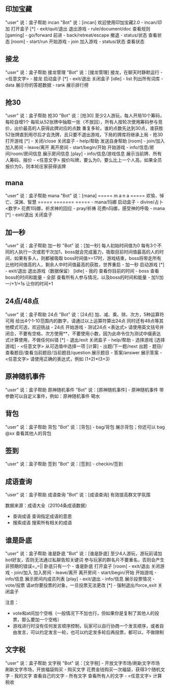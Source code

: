 ## 印加宝藏

<div class="demo">
"user" 说：盒子帮助 incan
"Bot" 说：[incan]
欢迎使用印加宝藏2.0
- incan/印加 打开盒子
[*]
- exit/quit/退出 退出游戏
- rule/document/doc 查看规则
[gaming]
- go/forward 前进
- back/retreat/escape 撤退
- status/状态 查看状态
[room]
- start/run 开始游戏
- join 加入游戏
- status/状态 查看状态
</div>

## 接龙

<div class="demo">
"user" 说：盒子帮助 接龙管理
"Bot" 说：[接龙管理]
接龙，在聊天时静默运行
- &lt;任意文字> 
- 接龙 启动盒子
[*]
- exit/退出 关闭盒子
[idle]
- list 列出所有词库
- data 展示你的答题数据
- rank 展示排行榜
</div>

## 抢30

<div class="demo">
"user" 说：盒子帮助 抢30
"Bot" 说：[抢30]
至少2人游玩，每人开局10个筹码，每轮自增1个
每轮从52张牌中抽取一张（不放回），所有人按轮次使用筹码参与竞价，出价最高的人获得此牌对应的点数
重复多轮，谁的点数先达到30点，谁获胜
52张牌直到用尽后才会洗牌，且只要不退出游戏，下局的牌库将继承上局
- 抢30 打开游戏
[*]
- 关闭/close 关闭盒子
- help/帮助 发送自身帮助
[room]
- join/加入 加入房间
- leave/离开 离开房间
- start/begin/开始 开始游戏
- info/信息/房间/room/房间信息 展示房间信息
[play]
- info/信息/游戏信息 展示当前牌、所有人筹码、报价
- &lt;任意文字> 报价叫牌，要么为0，要么比上一个人高，如果全员报价为0，则本轮庄家获得该牌
</div>

## mana

<div class="demo">
"user" 说：盒子帮助 mana
"Bot" 说：[mana]
===== m a n a =====
欢愉、悼亡、深渊、智慧
===== ======= =====
- mana/玛娜 启动盒子
- divine/占卜 &lt;数字> 花费1玛娜，祈求神的回应
- pray/祈祷 花费n玛娜，感受神的呼吸
- mana 
[*]
- exit/退出 关闭盒子
</div>

## 加一秒

<div class="demo">
"user" 说：盒子帮助 加一秒
"Bot" 说：[加一秒]
每人初始时间值为0
每有3个不同的人执行一次或若干次加1，boss就会完成蓄力，吸取目前时间值最高的人的时间，如果有多人，则都被吸取
boss时间值>=17时，游戏结束，boss将带走所有比他时间值高的人，剩余人中时间值最高的获胜，世界重启
- 加一秒 启动游戏
[*]
- exit/退出 退出游戏（数据保留）
[idle]
- 我的 查看你目前的时间
- boss 查看boss的时间和能量
- 全部 查看所有人参与情况，以及boss的时间和能量
- 加1/加一/+1/+1s 让你的时间+1
</div>

## 24点/48点

<div class="demo">
"user" 说：盒子帮助 24点
"Bot" 说：[24点]
加、减、乘、除、次方，5种运算符可用
给出4个1-10范围内的数字，请通过以上运算符算出24点
同时还有48点等其他模式可选，欢迎挑战
- 24点 开始游戏
- 测试24点 &lt;表达式> 请使用英文括号并闭合，不要有空格，次方使用**，不要使用小数，因为此命令仅为测试中缀表达式计算使用，不做任何纠错
[*]
- 退出/exit 关闭盒子
- help/帮助 
- 选择游戏 
[选择游戏]
- &lt;任意文字> 从可选值中选择一项
[计算]
- 出题/下一题/next 出题
- 题目/查看题目/查看当前题目/当前题目/question 展示题目
- 答案/answer 展示答案
- &lt;任意文字> 请使用正确的表达式，例如 (1+2)*(3+3)
</div>

## 原神随机事件

<div class="demo">
"user" 说：盒子帮助 原神随机事件
"Bot" 说：[原神随机事件]
- 原神随机事件 带参数可以自定义事件，例如：原神随机事件 喝水
</div>

## 背包

<div class="demo">
"user" 说：盒子帮助 背包
"Bot" 说：[背包]
- bag/背包 展示背包；你还可以 bag @xx 查看其他人的背包
</div>

## 签到

<div class="demo">
"user" 说：盒子帮助 签到
"Bot" 说：[签到]
- checkin/签到 
</div>

## 成语查询

<div class="demo">
"user" 说：盒子帮助 成语查询
"Bot" 说：[成语查询]
有效提高群文学氛围

数据来源：成语大全（20104条成语数据）
- 查询成语 查询指定成语的意思
- 搜索成语 搜索所有相关的成语
</div>

## 谁是卧底

<div class="demo">
"user" 说：盒子帮助 谁是卧底
"Bot" 说：[谁是卧底]
至少4人游玩，游玩前请加bot好友，否则无法通过私聊告知关键词
参与玩家的群名片不要重名，否则会产生非预期的错误=_=||
卧底只有一个
- 谁是卧底 打开盒子
[room]
- exit/退出 关闭游戏
- join/加入 加入房间
- leave/离开 离开房间
- start/begin/开始 开始游戏
- info/信息 展示房间内成员列表
[play]
- exit/退出 
- info/信息 展示投票情况
- vote/投票 请at你要投票的对象，一旦投票无法更改
[*]
- 强制退出/force_exit 关闭盒子
</div>

注意：

- vote和at间加个空格（一般情况下不加也行，但如果你是复制了其他人的投票，那么要加一个空格）
- 游戏进行时没有任何发言顺序控制，玩家可以自行协商一个发言顺序，或者自由发言，可以约定发言一轮，也可以约定发多轮后再投票，都可以，不做限制

## 文字税

<div class="demo">
"user" 说：盒子帮助 文字税
"Bot" 说：[文字税]
- 开放文字市场/刷新文字市场 刷新文字市场，开放福袋购买
- 购买文字 花费金钱购买一次福袋，获得3个随机文字
- 我的文字 查看自己的文字
- 所有文字 查看所有人的文字
- &lt;任意文字> 计算税收
</div>
